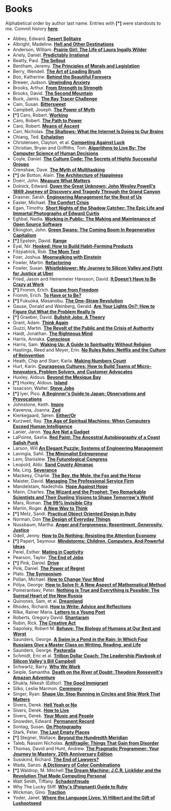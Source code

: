 # Books

Alphabetical order by author last name. Entries with **[*]** were standouts to me. Commit history **[here](https://github.com/jwchristiansen/books/commits/master)**.

- Abbey, Edward. **[Desert Solitaire](https://bit.ly/3ffNVBx)**
- Albright, Madeline. **[Hell and Other Destinations](https://bit.ly/3vrIQQu)**
- Anderson, William. **[Prairie Girl: The Life of Laura Ingalls Wilder](https://bit.ly/39IXbgT)**
- Ariely, Daniel. **[Predictably Irrational](https://bookshop.org/p/books/predictably-irrational-revised-and-expanded-edition-the-hidden-forces-that-shape-our-decisions-dan-ariely/8942152)**
- Beatty, Paul. **[The Sellout](https://bit.ly/2XdfLbf)**
- Bentham, Jeremy. **[The Principles of Morals and Legislation](https://bit.ly/2XdfLbf)**
- Berry, Wendell. **[The Art of Loading Brush](https://bit.ly/310dNMt)**
- Boo, Katherine. **[Behind the Beautiful Forevers](https://bookshop.org/p/books/behind-the-beautiful-forevers-katherine-boo/228825)**
- Brewer, Judson. **[Unwinding Anxiety](https://bookshop.org/books/unwinding-anxiety-new-science-shows-how-to-break-the-cycles-of-worry-and-fear-to-heal-your-mind/9780593330449)**
- Brooks, Arthur. **[From Strength to Strength](https://bookshop.org/p/books/from-strength-to-strength-finding-success-happiness-and-deep-purpose-in-the-second-half-of-life-arthur-c-brooks/16215322?ean=9780593191484)**
- Brooks, David. **[The Second Mountain](https://bit.ly/3ryPtwH)**
- Buck, Jamis. **[The Ray Tracer Challenge](https://bit.ly/3feDLRJ)**
- Cain, Susan. **[Bittersweet](https://bookshop.org/books/bittersweet-how-sorrow-and-longing-make-us-whole-9780593506059/9780451499783)**
- Campbell, Joseph. **[The Power of Myth](https://bookshop.org/books/the-power-of-myth/9780385418867)**
- **[*]** Caro, Robert. **[Working](https://bit.ly/33d7ZSy)**
- Caro, Robert. **[The Path to Power](https://bit.ly/30ahsIu)**
- Caro, Robert. **[Means of Ascent](https://bit.ly/3ikC5rm)**
- Carr, Nicholas. **[The Shallows: What the Internet Is Doing to Our Brains](https://bit.ly/2PVi1zN)**
- Chiang, Ted. **[Exhalation](https://bit.ly/2DeNnhT)**
- Christensen, Clayton, et al. **[Competing Against Luck](https://bit.ly/33b0j36)**
- Christian, Bryan and Griffiths, Tom. **[Algorithms to Live By: The Computer Science of Human Decisions](https://bit.ly/3wVqt5K)**
- Coyle, Daniel. **[The Culture Code: The Secrets of Highly Successful Groups](https://bit.ly/3fSBhMh)**
- Crenshaw, Dave. **[The Myth of Multitasking](https://bit.ly/3KU6WKf)**
- **[*]** de Botton, Alain. **[The Architecture of Happiness](https://www.goodreads.com/book/show/23418.The_Architecture_of_Happiness?ac=1&from_search=true&qid=Su9BjFOXi2&rank=1)**
- Doerr, John. **[Measure What Matters](https://bit.ly/3qMr2is)**
- Dolnick, Edward. **[Down the Great Unknown: John Wesley Powell's 1869 Journey of Discovery and Tragedy Through the Grand Canyon](https://bit.ly/39Hrd4b)**
- Drasner, Sarah. **[Engineering Management for the Rest of Us](https://bookshop.org/p/books/engineering-management-for-the-rest-of-us/18891490?ean=9798986769301)**
- Easter, Michael. **[The Comfort Crisis](https://bit.ly/3jK0Yjd)**
- Egan, Timothy. **[Short Nights of the Shadow Catcher: The Epic Life and Immortal Photographs of Edward Curtis](https://bit.ly/3n9Rb6C)**
- Eghbal, Nadia. **[Working in Public: The Making and Maintenance of Open Source Software](https://bit.ly/2KVSI1z)**
- Elkington, John. **[Green Swans: The Coming Boom In Regenerative Capitalism](https://www.goodreads.com/book/show/52919387-green-swans)**
- **[*]** Epstein, David. **[Range](https://bit.ly/2EqzNbJ)**
- Eyal, Nir. **[Hooked: How to Build Habit-Forming Products](https://bit.ly/35GtT0K)**
- Fitzpatrick, Rob. **[The Mom Test](https://bit.ly/3pNUIYb)**
- Foer, Joshua. **[Moonwalking with Einstein](https://bit.ly/3Enyqp5)**
- Fowler, Martin. **[Refactoring](https://bit.ly/3jVaHSJ)**
- Fowler, Susan. **[Whistleblower: My Journey to Silicon Valley and Fight for Justice at Uber](https://bit.ly/315nGbV)**
- Fried, Jason and Heinemeier Hansson, David. **[It Doesn't Have to Be Crazy at Work](https://bit.ly/2EALyfV)**
- **[*]** Fromm, Erich. **[Escape from Freedom](https://bit.ly/3hPKvXD)**
- Fromm, Erich. **[To Have or to Be?](https://bit.ly/2BOetfy)**
- **[*]** Fukuoka, Masanobu. **[The One-Straw Revolution](https://bit.ly/3jX5d9R)**
- Gause, Donald and Weinberg, Gerald. **[Are Your Lights On?: How to Figure Out What the Problem Really Is](https://www.amazon.com/Are-Your-Lights-Figure-Problem/dp/0932633161)**
- **[*]** Graeber, David. **[Bullshit Jobs: A Theory](https://bit.ly/3xtKmo2)**
- Grant, Adam. **[Think Again](https://bookshop.org/p/books/think-again-the-power-of-knowing-what-you-don-t-know-adam-grant/15174400)**
- Guzzi, Martin. **[The Revolt of the Public and the Crisis of Authority](https://bit.ly/3bvXZq6)**
- Haidt, Jonathan. **[The Righteous Mind](https://bit.ly/2EqB3vt)**
- Harris, Annaka. **[Conscious](https://bit.ly/2PdfYGU)**
- Harris, Sam. **[Waking Up: A Guide to Spirituality Without Religion](https://bit.ly/3oBCDwR)**
- Hastings, Reed and Meyer, Erin. **[No Rules Rules: Netflix and the Culture of Reinvention](https://bookshop.org/p/books/no-rules-rules-netflix-and-the-culture-of-reinvention-erin-meyer/13332186)**
- Heath, Chip and Starr, Karla. **[Making Numbers Count](https://bookshop.org/p/books/making-numbers-count-the-art-and-science-of-communicating-numbers-karla-starr/16246316)**
- Hurt, Karin. **[Courageous Cultures: How to Build Teams of Micro-Innovators, Problem Solvers, and Customer Advocates](https://bookshop.org/p/books/courageous-cultures-david-dye/14287283?ean=9781400219568)**
- Huxley, Aldous. **[Beyond the Mexique Bay](https://www.goodreads.com/book/show/1034230.Beyond_the_Mexique_Bay)**
- **[*]** Huxley, Aldous. **[Island](https://bit.ly/339XZJR)**
- Issacson, Walter. **[Steve Jobs](https://bookshop.org/books/steve-jobs-9781982176860/9781451648539)**
- **[*]** Iyer, Pico. **[A Beginner's Guide to Japan: Observations and Provocations](https://bit.ly/33n4h9h)**
- Johnstone, Keith. **[Impro](https://bit.ly/3h39Ahi)**
- Kavenna, Joanna. **[Zed](https://bit.ly/2Dk3Z7U)**
- Kierkegaard, Søren. **[Either/Or](https://bit.ly/39KuyPY)**
- Kurzweil, Ray. **[The Age of Spiritual Machines: When Computers Exceed Human Intelligence](https://bit.ly/30cpqAG)**
- Lanier, Jaron. **[You Are Not a Gadget](https://bit.ly/338yCbc)**
- LaPointe, Sasha. **[Red Paint: The Ancestral Autobiography of a Coast Salish Punk](https://bookshop.org/books/red-paint-the-ancestral-autobiography-of-a-coast-salish-punk/9781640094147)**
- Larson, Will **[An Elegant Puzzle: Systems of Engineering Management](https://bookshop.org/p/books/an-elegant-puzzle-systems-of-engineering-management-will-larson/18697762?ean=9781732265189)**
- Lavingia, Sahil. **[The Minimalist Entrepreneur](https://bookshop.org/p/books/the-minimalist-entrepreneur-how-great-founders-do-more-with-less-sahil-lavingia/16132371)**
- Lem, Stanislew. **[The Futurological Congress](https://bit.ly/2X9ndnG)**
- Leopold, Aldo. **[Sand County Almanac](https://bit.ly/3jXf4Nd)**
- Ma, Ling. **[Severance](https://bit.ly/37RjwYy)**
- Mackesy, Charlie. **[The Boy, the Mole, the Fox and the Horse](https://bit.ly/2WRxiFk)**
- Maister, David. **[Managing The Professional Service Firm](https://bit.ly/3wZOIks)**
- Mandelstam, Nadezhda. **[Hope Against Hope](https://bit.ly/3EojUNX)**
- Mann, Charles. **[The Wizard and the Prophet: Two Remarkable Scientists and Their Dueling Visions to Shape Tomorrow's World](https://www.goodreads.com/book/show/34959327-the-wizard-and-the-prophet)**
- Mars, Roman. **[The 99% Invisible City](https://99percentinvisible.org/book/)**
- Martin, Roger. **[A New Way to Think](https://www.goodreads.com/book/show/59682890-a-new-way-to-think)**
- **[*]** Metz, Sandi. **[Practical Object Oriented Design in Ruby](https://bit.ly/3aRjaDX)**
- Norman, Don **[The Design of Everyday Things](https://bookshop.org/p/books/the-design-of-everyday-things-don-norman/12398830?ean=9780465050659)**
- Nussbaum, Martha. **[Anger and Forgiveness: Resentment, Generosity, Justice](https://bit.ly/313Av6A)**
- Odell, Jenny. **[How to Do Nothing: Resisting the Attention Economy](https://bit.ly/39O4gwc)**
- **[*]** Papert, Seymour. **[Mindstorms: Children, Computers, And Powerful Ideas](https://bit.ly/3nOZuVl)**
- Perel, Esther. **[Mating in Captivity](https://bookshop.org/books/mating-in-captivity-unlocking-erotic-intelligence/9780060753641)**
- Pearson, Taylor. **[The End of Jobs](https://bit.ly/2QSjxn6)**
- **[*]** Pink, Daniel. **[Drive](https://bit.ly/2Xb9ZXO)**
- Pink, Daniel. **[The Power of Regret](https://bookshop.org/p/books/the-power-of-regret-how-looking-backward-moves-us-forward-daniel-h-pink/17786219)**
- Plato. **[The Symposium](https://bit.ly/3gcUplO)**
- Pollan, Michael. **[How to Change Your Mind](https://bit.ly/339BjJz)**
- Pólya, George. **[How to Solve It: A New Aspect of Mathematical Method](https://bit.ly/3gyb4kI)**
- Pomerantsev, Peter. **[Nothing is True and Everything is Possible: The Surreal Heart of the New Russia](https://bit.ly/318L7kK)**
- Quinones, Sam, et al. **[Dreamland](https://bit.ly/3hQHvdB)**
- Rhodes, Richard. **[How to Write: Advice and Reflections](https://bit.ly/3u5kRnU)**
- Rilke, Rainer Maria. **[Letters to a Young Poet](https://www.goodreads.com/book/show/46199.Letters_to_a_Young_Poet)**
- Roberts, Gregory David. **[Shantaram](https://bit.ly/2Xd9MDs)**
- Rubin, Rick. **[The Creative Act](https://bookshop.org/p/books/the-creative-act-a-way-of-being-rick-rubin/18543579)**
- Sapolsky, Robert M. **[Behave: The Biology of Humans at Our Best and Worst](https://bit.ly/3m7WQrW)**
- Saunders, George. **[A Swim in a Pond in the Rain: In Which Four Russians Give a Master Class on Writing, Reading, and Life](https://bit.ly/3xDDbtp)**
- Saunders, George. **[Pastoralia](https://bit.ly/3FszBDg)**
- Schmidt, Eric et al. **[Trillion Dollar Coach: The Leadership Playbook of Silicon Valley's Bill Campbell](https://bit.ly/3EpR4go)**
- Schwartz, Barry. **[Why We Work](https://bit.ly/3cCoWud)**
- Seiple, Samantha. **[Death on the River of Doubt: Theodore Roosevelt's Amazon Adventure](https://bit.ly/3xkAnOp)**
- Shukla, Nikesh (Editor). **[The Good Immigrant](https://bit.ly/3oFy31Y)**
- Silko, Leslie Marmon. **[Ceremony](https://www.goodreads.com/book/show/588234.Ceremony)**
- Singer, Ryan. **[Shape Up: Stop Running in Circles and Ship Work That Matters](https://bit.ly/2IBTpfv)**
- Sivers, Derek. **[Hell Yeah or No](https://bit.ly/2BGZcgi)**
- Sivers, Derek. **[How to Live](https://sive.rs/h)**
- Sivers, Derek. **[Your Music and People](https://bit.ly/2TdKzX8)**
- Snowden, Edward. **[Permanent Record](https://bit.ly/2PargvH)**
- Sontag, Susan. **[On Photography](https://bit.ly/30GhkDC)**
- Stark, Peter. **[The Last Empty Places](https://bit.ly/2P8Rkr7)**
- **[*]** Stegner, Wallace. **[Beyond the Hundredth Meridian](https://bit.ly/30eIiyY)**
- Taleb, Nassim Nicholas. **[Antifragile: Things That Gain from Disorder](https://bit.ly/3qB202s)**
- Thomas, David and Hunt, Andrew. **[The Pragmatic Programmer: Your Journey to Mastery, 20th Anniversary Edition](https://bookshop.org/p/books/the-pragmatic-programmer-your-journey-to-mastery-20th-anniversary-edition-andrew-hunt/9408139?ean=9780135957059)**
- Susskind, Richard. **[The End of Lawyers?](https://bit.ly/33b7xEg)**
- Wada, Sanzo. **[A Dictionary of Color Combinations](https://www.goodreads.com/book/show/19976800-a-dictionary-of-color-combinations)**
- **[*]** Waldrop, M. Mitchell **[The Dream Machine: J.C.R. Licklider and the Revolution That Made Computing Personal](https://bit.ly/337TgbC)**
- Watt Smith, Tiffany. **[Schadenfreude](https://bit.ly/3jRFBLI)**
- Why The Lucky Stiff. **[Why's (Poignant) Guide to Ruby](https://bookshop.org/books/why-s-poignant-guide-to-ruby-9781838039509/9781838039509)**
- Wickman, Gino. **[Traction](https://www.goodreads.com/book/show/18886376-traction)**
- Yoder, Janet. **[Where the Language Lives: Vi Hilbert and the Gift of Lushootseed](https://bookshop.org/books/where-the-language-lives-vi-hilbert-and-the-gift-of-lushootseed/9781954854260)**
